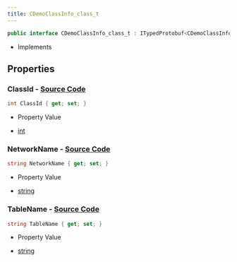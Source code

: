 ```yaml
---
title: CDemoClassInfo_class_t
---
```


```csharp
public interface CDemoClassInfo_class_t : ITypedProtobuf<CDemoClassInfo_class_t>, INativeHandle
```

- Implements

## Properties

### **ClassId** - [Source Code](https://github.com/swiftly-solution/swiftlys2/blob/main/managed/src/SwiftlyS2.Generated/Protobufs/Interfaces/CDemoClassInfo_class_t.cs#L13)

```csharp
int ClassId { get; set; }
```

- Property Value

- [int](https://learn.microsoft.com/dotnet/api/system.int32)

### **NetworkName** - [Source Code](https://github.com/swiftly-solution/swiftlys2/blob/main/managed/src/SwiftlyS2.Generated/Protobufs/Interfaces/CDemoClassInfo_class_t.cs#L16)

```csharp
string NetworkName { get; set; }
```

- Property Value

- [string](https://learn.microsoft.com/dotnet/api/system.string)

### **TableName** - [Source Code](https://github.com/swiftly-solution/swiftlys2/blob/main/managed/src/SwiftlyS2.Generated/Protobufs/Interfaces/CDemoClassInfo_class_t.cs#L19)

```csharp
string TableName { get; set; }
```

- Property Value

- [string](https://learn.microsoft.com/dotnet/api/system.string)


